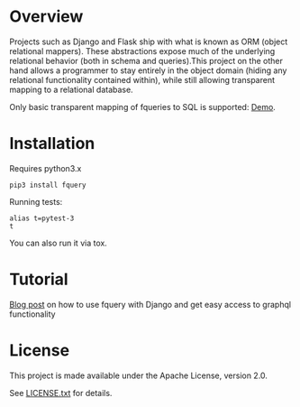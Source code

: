 # Overview

Projects such as Django and Flask ship with what is known as ORM (object
relational mappers). These abstractions expose much of the underlying
relational behavior (both in schema and queries).This project on the
other hand allows a programmer to stay entirely in the object domain
(hiding any relational functionality contained within), while still
allowing transparent mapping to a relational database.

Only basic transparent mapping of fqueries to SQL is supported:
[Demo](https://github.com/adsharma/fquery/blob/main/tests/test_sql.py).

# Installation

Requires python3.x

```
pip3 install fquery
```

Running tests:

```
alias t=pytest-3
t
```

You can also run it via tox.

# Tutorial

[Blog post](https://adsharma.github.io/django-fquery/) on how to use
fquery with Django and get easy access to graphql functionality


# License

This project is made available under the Apache License, version 2.0.

See [LICENSE.txt](license.txt) for details.

